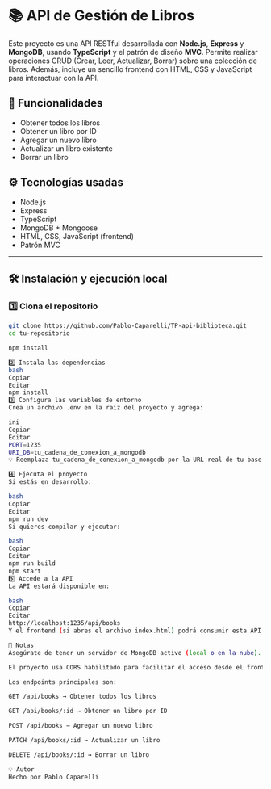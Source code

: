 # 📚 API de Gestión de Libros

Este proyecto es una API RESTful desarrollada con **Node.js**, **Express** y **MongoDB**, usando **TypeScript** y el patrón de diseño **MVC**. Permite realizar operaciones CRUD (Crear, Leer, Actualizar, Borrar) sobre una colección de libros. Además, incluye un sencillo frontend con HTML, CSS y JavaScript para interactuar con la API.

## 🚀 Funcionalidades

- Obtener todos los libros
- Obtener un libro por ID
- Agregar un nuevo libro
- Actualizar un libro existente
- Borrar un libro

## ⚙️ Tecnologías usadas

- Node.js
- Express
- TypeScript
- MongoDB + Mongoose
- HTML, CSS, JavaScript (frontend)
- Patrón MVC

---

## 🛠️ Instalación y ejecución local

### 1️⃣ Clona el repositorio

```bash
git clone https://github.com/Pablo-Caparelli/TP-api-biblioteca.git
cd tu-repositorio

npm install

2️⃣ Instala las dependencias
bash
Copiar
Editar
npm install
3️⃣ Configura las variables de entorno
Crea un archivo .env en la raíz del proyecto y agrega:

ini
Copiar
Editar
PORT=1235
URI_DB=tu_cadena_de_conexion_a_mongodb
💡 Reemplaza tu_cadena_de_conexion_a_mongodb por la URL real de tu base de datos MongoDB.

4️⃣ Ejecuta el proyecto
Si estás en desarrollo:

bash
Copiar
Editar
npm run dev
Si quieres compilar y ejecutar:

bash
Copiar
Editar
npm run build
npm start
5️⃣ Accede a la API
La API estará disponible en:

bash
Copiar
Editar
http://localhost:1235/api/books
Y el frontend (si abres el archivo index.html) podrá consumir esta API.

📌 Notas
Asegúrate de tener un servidor de MongoDB activo (local o en la nube).

El proyecto usa CORS habilitado para facilitar el acceso desde el frontend.

Los endpoints principales son:

GET /api/books → Obtener todos los libros

GET /api/books/:id → Obtener un libro por ID

POST /api/books → Agregar un nuevo libro

PATCH /api/books/:id → Actualizar un libro

DELETE /api/books/:id → Borrar un libro

💡 Autor
Hecho por Pablo Caparelli
